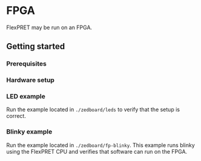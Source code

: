 # FPGA

FlexPRET may be run on an FPGA.


## Getting started

### Prerequisites

### Hardware setup

### LED example

Run the example located in `./zedboard/leds` to verify that the setup is correct.

### Blinky example

Run the example located in `./zedboard/fp-blinky`. This example runs blinky using the FlexPRET CPU and verifies that software can run on the FPGA.
